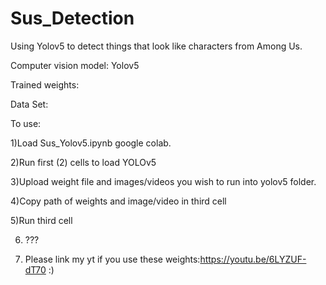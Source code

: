 # Sus_Detection
Using Yolov5 to detect things that look like characters from Among Us.

Computer vision model: Yolov5

Trained weights:

Data Set:

To use: 

1)Load Sus_Yolov5.ipynb google colab.  

2)Run first (2) cells to load YOLOv5

3)Upload weight file and images/videos you wish to run into yolov5 folder.

4)Copy path of weights and image/video in third cell

5)Run third cell

6) ???

7) Please link my yt if you use these weights:https://youtu.be/6LYZUF-dT70  :)
